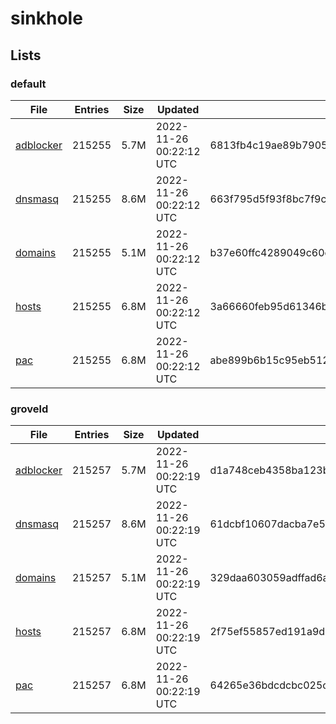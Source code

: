 # sinkhole

## Lists

### default

|File|Entries|Size|Updated|Hash|
|-|-|-|-|-|
|[adblocker](https://raw.githubusercontent.com/groveld/sinkhole/lists/default/adblocker.txt)|215255|5.7M|2022-11-26 00:22:12 UTC|6813fb4c19ae89b790525b20faa7725952b712b9d25ebeb6e7db80d72ee338fb|
|[dnsmasq](https://raw.githubusercontent.com/groveld/sinkhole/lists/default/dnsmasq.txt)|215255|8.6M|2022-11-26 00:22:12 UTC|663f795d5f93f8bc7f9cfe193bb4a1dfb1e278936ad624b84c881fccd2465ad9|
|[domains](https://raw.githubusercontent.com/groveld/sinkhole/lists/default/domains.txt)|215255|5.1M|2022-11-26 00:22:12 UTC|b37e60ffc4289049c60c3f1e77520ac10390c986185557266f46134ea2a0b257|
|[hosts](https://raw.githubusercontent.com/groveld/sinkhole/lists/default/hosts.txt)|215255|6.8M|2022-11-26 00:22:12 UTC|3a66660feb95d61346b1751dbbdea4a390b44375e152ebf31681f58142400b79|
|[pac](https://raw.githubusercontent.com/groveld/sinkhole/lists/default/pac.txt)|215255|6.8M|2022-11-26 00:22:12 UTC|abe899b6b15c95eb51286497cbad28b5334b418c90a948fc08c4c5ada1b82c7e|

### groveld

|File|Entries|Size|Updated|Hash|
|-|-|-|-|-|
|[adblocker](https://raw.githubusercontent.com/groveld/sinkhole/lists/groveld/adblocker.txt)|215257|5.7M|2022-11-26 00:22:19 UTC|d1a748ceb4358ba123bbfadff2d9244495e28ac59fbed38f6a6b1e349d15e96c|
|[dnsmasq](https://raw.githubusercontent.com/groveld/sinkhole/lists/groveld/dnsmasq.txt)|215257|8.6M|2022-11-26 00:22:19 UTC|61dcbf10607dacba7e5f927f8f7a2dc3110627db98f45cb8e4ae20dfe492bad4|
|[domains](https://raw.githubusercontent.com/groveld/sinkhole/lists/groveld/domains.txt)|215257|5.1M|2022-11-26 00:22:19 UTC|329daa603059adffad6ae68ff81e6306f12f5d9a40cf00b9b2758f8d126be5c3|
|[hosts](https://raw.githubusercontent.com/groveld/sinkhole/lists/groveld/hosts.txt)|215257|6.8M|2022-11-26 00:22:19 UTC|2f75ef55857ed191a9d5db6e12c0376d98d96657ced254c16c2bd4eaae75615c|
|[pac](https://raw.githubusercontent.com/groveld/sinkhole/lists/groveld/pac.txt)|215257|6.8M|2022-11-26 00:22:19 UTC|64265e36bdcdcbc025c2d45fedba54391e16114c69527dae3f14060d82709fbf|
